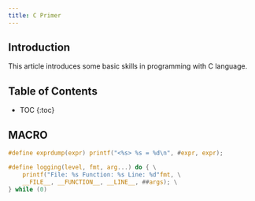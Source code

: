 ```yaml
---
title: C Primer
---
```


## Introduction

This article introduces some basic skills in programming with C language.

<!--more-->

## Table of Contents

* TOC
{:toc}

## MACRO

```c
#define exprdump(expr) printf("<%s> %s = %d\n", #expr, expr);

#define logging(level, fmt, arg...) do { \
	printf("File: %s Function: %s Line: %d"fmt, \
	__FILE__, __FUNCTION__, __LINE__, ##args); \
} while (0)
```
